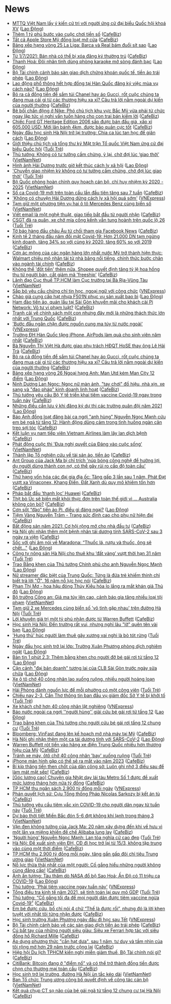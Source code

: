# News

- [MTTQ Việt Nam lấy ý kiến cử tri với người ứng cử đại biểu Quốc hội khoá XV](https://laodong.vn/thoi-su/mttq-viet-nam-lay-y-kien-cu-tri-voi-nguoi-ung-cu-dai-bieu-quoc-hoi-khoa-xv-885017.ldo) ([Lao Động](https://laodong.vn))
- [Thêm 1 tỷ phú bước vào cuộc chơi tiền số](https://cafebiz.vn/them-1-ty-phu-buoc-vao-cuoc-choi-tien-so-20210302153409741.chn) ([CafeBiz](https://cafebiz.vn))
- [Tất cả Apple Store Mỹ đồng loạt mở cửa](https://cafebiz.vn/tat-ca-apple-store-my-dong-loat-mo-cua-20210302153622618.chn) ([CafeBiz](https://cafebiz.vn))
- [Bảng xếp hạng vòng 25 La Liga: Barca và Real bám đuổi sít sao](https://laodong.vn/infographic/bang-xep-hang-vong-25-la-liga-barca-va-real-bam-duoi-sit-sao-884913.ldo) ([Lao Động](https://laodong.vn))
- [Từ 1/7/2021: Bán nhà có thể bị xóa đăng ký thường trú](https://cafebiz.vn/tu-1-7-2021-ban-nha-co-the-bi-xoa-dang-ky-thuong-tru-20210302155914211.chn) ([CafeBiz](https://cafebiz.vn))
- [Thanh Hoá: Đôi nhân tình dùng phòng karaoke mở sòng đánh bạc](https://laodong.vn/phap-luat/thanh-hoa-doi-nhan-tinh-dung-phong-karaoke-mo-song-danh-bac-885024.ldo) ([Lao Động](https://laodong.vn))
- [Bộ Tài chính cảnh báo sàn giao dịch chứng khoán quốc tế, tiền ảo trái phép](https://laodong.vn/kinh-te/bo-tai-chinh-canh-bao-san-giao-dich-chung-khoan-quoc-te-tien-ao-trai-phep-885010.ldo) ([Lao Động](https://laodong.vn))
- [Lao động phổ thông hết hợp đồng tại Hàn Quốc đăng ký việc mùa vụ cách nào?](https://laodong.vn/xa-hoi/lao-dong-pho-thong-het-hop-dong-tai-han-quoc-dang-ky-viec-mua-vu-cach-nao-885009.ldo) ([Lao Động](https://laodong.vn))
- [Bỏ ra cả đống tiền để sắm túi Chanel hay áo Gucci, rốt cuộc chúng ta đang mua cái gì từ các thương hiệu xa xỉ? Câu trả lời nằm ngoài dự kiến của người thường](https://cafebiz.vn/bo-ra-ca-dong-tien-de-sam-tui-chanel-hay-ao-gucci-rot-cuoc-chung-ta-dang-mua-cai-gi-tu-cac-thuong-hieu-xa-xi-cau-tra-loi-nam-ngoai-du-kien-cua-nguoi-thuong-20210302153446961.chn) ([CafeBiz](https://cafebiz.vn))
- [Bê bối chấn động ở Nike: Phó chủ tịch khu vực Bắc Mỹ vừa phải từ chức ngay lập tức vì nghi vấn tuồn hàng cho con trai bán kiếm lời](https://cafebiz.vn/be-boi-chan-dong-o-nike-pho-chu-tich-khu-vuc-bac-my-vua-phai-tu-chuc-ngay-lap-tuc-vi-nghi-van-tuon-hang-cho-con-trai-ban-kiem-loi-20210302154543374.chn) ([CafeBiz](https://cafebiz.vn))
- [Chiếc Ford GT Heritage Edition 2006 sắp được bán đấu giá, xấp xỉ 605.000 USD: Mới lăn bánh 4km, được bảo quản cực tốt](https://cafebiz.vn/chiec-ford-gt-heritage-edition-2006-sap-duoc-ban-dau-gia-xap-xi-605000-usd-moi-lan-banh-4km-duoc-bao-quan-cuc-tot-2021030215402669.chn) ([CafeBiz](https://cafebiz.vn))
- [Ngày đầu học sinh Hà Nội trở lại trường: Chia ca lúc tan học để giãn cách](https://laodong.vn/giao-duc/ngay-dau-hoc-sinh-ha-noi-tro-lai-truong-chia-ca-luc-tan-hoc-de-gian-cach-884953.ldo) ([Lao Động](https://laodong.vn))
- [Giới thiệu chủ tịch và tổng thư ký Mặt trận Tổ quốc Việt Nam ứng cử đại biểu Quốc hội](https://tuoitre.vn/gioi-thieu-chu-tich-va-tong-thu-ky-mat-tran-to-quoc-viet-nam-ung-cu-dai-bieu-quoc-hoi-20210302150516184.htm) ([Tuổi Trẻ](https://tuoitre.vn))
- [Thủ tướng: Không có tư tưởng cầm chừng, ỷ lại, chờ đợi lúc ‘giao thời’](http://vietnamnet.vn/vn/thoi-su/thu-tuong-khong-co-tu-tuong-cam-chung-y-lai-cho-doi-luc-giao-thoi-716605.html) ([VietNamNet](https://vietnamnet.vn))
- [Hình ảnh Hải Dương trước giờ kết thúc cách ly xã hội](https://laodong.vn/photo/hinh-anh-hai-duong-truoc-gio-ket-thuc-cach-ly-xa-hoi-884972.ldo) ([Lao Động](https://laodong.vn))
- ['Chuyển giao nhiệm kỳ không có tư tưởng cầm chừng, chờ đợi lúc giao thời'](https://tuoitre.vn/chuyen-giao-nhiem-ky-khong-co-tu-tuong-cam-chung-cho-doi-luc-giao-thoi-2021030214534972.htm) ([Tuổi Trẻ](https://tuoitre.vn))
- [Bộ Quốc phòng hoàn chỉnh quy hoạch cán bộ, chỉ huy nhiệm kỳ 2020 - 2025](http://vietnamnet.vn/vn/thoi-su/quoc-phong/bo-quoc-phong-hoan-chinh-quy-hoach-can-bo-chi-huy-nhiem-ky-2020-2025-716633.html) ([VietNamNet](https://vietnamnet.vn))
- [Số ca Covid-19 mới trên toàn cầu lần đầu tiên tăng sau 7 tuần](https://cafebiz.vn/so-ca-covid-19-moi-tren-toan-cau-lan-dau-tien-tang-sau-7-tuan-2021030214002023.chn) ([CafeBiz](https://cafebiz.vn))
- ['Không có chuyện Hải Dương dừng cách ly xã hội quá sớm'](https://vnexpress.net/khong-co-chuyen-hai-duong-dung-cach-ly-xa-hoi-qua-som-4242353.html) ([VNExpress](https://vnexpress.net))
- [Tạm giữ một phương tiện vụ hai ô tô Mercedes Benz cùng biển số](http://vietnamnet.vn/vn/thoi-su/tam-giu-mot-phuong-tien-vu-hai-o-to-mercedes-benz-cung-bien-so-716628.html) ([VietNamNet](https://vietnamnet.vn))
- [Viết email là một nghệ thuật, giao tiếp bắt đầu từ người nhận](https://cafebiz.vn/viet-email-la-mot-nghe-thuat-giao-tiep-bat-dau-tu-nguoi-nhan-20210302113843292.chn) ([CafeBiz](https://cafebiz.vn))
- [CSGT đã ra quân, xe chở mía cồng kềnh vẫn tung hoành trên quốc lộ 26](https://tuoitre.vn/csgt-da-ra-quan-xe-cho-mia-cong-kenh-van-tung-hoanh-tren-quoc-lo-26-20210302131827821.htm) ([Tuổi Trẻ](https://tuoitre.vn))
- [Tờ báo hàng đầu châu Âu từ chối tham gia Facebook News](https://cafebiz.vn/to-bao-hang-dau-chau-au-tu-choi-tham-gia-facebook-news-20210302135111387.chn) ([CafeBiz](https://cafebiz.vn))
- [Kinh tế 2 tháng đầu năm đối mặt Covid-19: Hơn 21.000 DN tạm ngừng kinh doanh, tăng 34% so với cùng kỳ 2020, tăng 60% so với 2019](https://cafebiz.vn/kinh-te-2-thang-dau-nam-doi-mat-covid-19-hon-21000-dn-tam-ngung-kinh-doanh-tang-34-so-voi-cung-ky-2020-tang-60-so-voi-2019-20210302112503488.chn) ([CafeBiz](https://cafebiz.vn))
- [Cơn ác mộng của các ngân hàng lớn nhất nước Mỹ trở thành hiện thực: Walmart chiêu mộ nhân tài từ nhà băng nổi tiếng, chính thức bước chân vào ngành tài chính](https://cafebiz.vn/con-ac-mong-cua-cac-ngan-hang-lon-nhat-nuoc-my-tro-thanh-hien-thuc-walmart-chieu-mo-nhan-tai-tu-nha-bang-noi-tieng-chinh-thuc-buoc-chan-vao-nganh-tai-chinh-2021030213541285.chn) ([CafeBiz](https://cafebiz.vn))
- [Không thể 'đốt tiền' thêm nữa, Shopee quyết định tăng tỷ lệ hoa hồng thu từ người bán, cắt giảm mã 'freeship'](https://cafebiz.vn/khong-the-dot-tien-them-nua-shopee-quyet-dinh-tang-ty-le-hoa-hong-thu-tu-nguoi-ban-cat-giam-ma-freeship-20210302144340381.chn) ([CafeBiz](https://cafebiz.vn))
- [Lãnh đạo Cục thuế TP.HCM làm Cục trưởng tại Bà Rịa-Vũng Tàu](http://vietnamnet.vn/vn/thoi-su/chinh-tri/lanh-dao-cuc-thue-tp-hcm-lam-cuc-truong-tai-ba-ria-vung-tau-716608.html) ([VietNamNet](https://vietnamnet.vn))
- [Sắp bỏ yêu cầu chứng chỉ tin học, ngoại ngữ với công chức](https://vnexpress.net/sap-bo-yeu-cau-chung-chi-tin-hoc-ngoai-ngu-voi-cong-chuc-4242325.html) ([VNExpress](https://vnexpress.net))
- [Chào giá cung cấp hạt nhựa F501N phục vụ sản xuất bao bì](https://laodong.vn/thong-tin-doanh-nghiep/chao-gia-cung-cap-hat-nhua-f501n-phuc-vu-san-xuat-bao-bi-884992.ldo) ([Lao Động](https://laodong.vn))
- [Ham đào tiền ảo, quán lẩu tại Sài Gòn khuyến mãi cho khách cài Pi Network: Vô tư vi phạm luật?](https://cafebiz.vn/ham-dao-tien-ao-quan-lau-tai-sai-gon-khuyen-mai-cho-khach-cai-pi-network-vo-tu-vi-pham-luat-20210302131231819.chn) ([CafeBiz](https://cafebiz.vn))
- [Tranh cãi về chính sách một con nhưng đây mới là những thách thức lớn nhất với Trung Quốc](https://cafebiz.vn/tranh-cai-ve-chinh-sach-mot-con-nhung-day-moi-la-nhung-thach-thuc-lon-nhat-voi-trung-quoc-20210302142220488.chn) ([CafeBiz](https://cafebiz.vn))
- ['Bước đầu ngăn chặn được nguồn cung ma túy từ nước ngoài'](https://vnexpress.net/buoc-dau-ngan-chan-duoc-nguon-cung-ma-tuy-tu-nuoc-ngoai-4242307.html) ([VNExpress](https://vnexpress.net))
- [Trường ĐH Hàn Quốc tặng iPhone, AirPods làm quà cho sinh viên năm nhất](https://cafebiz.vn/su-that-sau-chuyen-cac-truong-dai-hoc-han-quoc-phat-iphone-ai-khong-nhan-bi-ky-luat-20210302101636006.chn) ([CafeBiz](https://cafebiz.vn))
- [Bà Nguyễn Thị Việt Hà được giao phụ trách HĐQT HoSE thay ông Lê Hải Trà](https://cafebiz.vn/ba-nguyen-thi-viet-ha-duoc-giao-phu-trach-hdqt-hose-thay-ong-le-hai-tra-20210302141126019.chn) ([CafeBiz](https://cafebiz.vn))
- [Bỏ ra cả đống tiền để sắm túi Chanel hay áo Gucci, rốt cuộc chúng ta đang mua cái gì từ các thương hiệu xa xỉ? Câu trả lời nằm ngoài dự kiến của người thường](https://cafebiz.vn/bo-ra-ca-dong-tien-de-sam-tui-chanel-hay-ao-gucci-rot-cuoc-chung-ta-dang-mua-cai-gi-tu-cac-thuong-hieu-xa-xi-cau-tra-loi-nam-ngoai-du-kien-cua-nguoi-thuong-2021030214073738.chn) ([CafeBiz](https://cafebiz.vn))
- [Bảng xếp hạng vòng 26 Ngoại hạng Anh: Man Utd kém Man City 12 điểm](https://laodong.vn/infographic/bang-xep-hang-vong-26-ngoai-hang-anh-man-utd-kem-man-city-12-diem-884916.ldo) ([Lao Động](https://laodong.vn))
- [Ninh Dương Lan Ngọc: Ngọc nữ màn ảnh, "tay chơi" đồ hiệu, nhà xịn, xe sang và "đao pháp" kinh doanh linh hoạt](https://cafebiz.vn/ninh-duong-lan-ngoc-ngoc-nu-man-anh-tay-choi-do-hieu-nha-xin-xe-sang-va-dao-phap-kinh-doanh-linh-hoat-20210302140539814.chn) ([CafeBiz](https://cafebiz.vn))
- [Thủ tướng yêu cầu Bộ Y tế triển khai tiêm vaccine Covid-19 ngay trong tuần này](https://cafebiz.vn/thu-tuong-yeu-cau-bo-y-te-trien-khai-tiem-vaccine-covid-19-ngay-trong-tuan-nay-20210302140122861.chn) ([CafeBiz](https://cafebiz.vn))
- [Những điều cần lưu ý khi đăng ký dự thi các trường quân đội năm 2021](https://laodong.vn/infographic/nhung-dieu-can-luu-y-khi-dang-ky-du-thi-cac-truong-quan-doi-nam-2021-884896.ldo) ([Lao Động](https://laodong.vn))
- [Báo Anh đồng loạt đăng bài ca ngợi "anh hùng" Nguyễn Ngọc Mạnh cứu em bé ngã từ tầng 12: Hành động dũng cảm trong tình huống ngàn cân treo sợi tóc](https://cafebiz.vn/bao-anh-dong-loat-dang-bai-ca-ngoi-anh-hung-nguyen-ngoc-manh-cuu-em-be-nga-tu-tang-12-hanh-dong-dung-cam-trong-tinh-huong-ngan-can-treo-soi-toc-20210302135830219.chn) ([CafeBiz](https://cafebiz.vn))
- [Kết luận vụ nam tiếp viên Vietnam Airlines làm lây lan dịch bệnh](https://cafebiz.vn/ket-luan-vu-nam-tiep-vien-vietnam-airlines-lam-lay-lan-dich-benh-20210302135649307.chn) ([CafeBiz](https://cafebiz.vn))
- [Phát động cuộc thi 'Đưa nghị quyết của Đảng vào cuộc sống'](http://vietnamnet.vn/vn/thoi-su/phat-dong-cuoc-thi-dua-nghi-quyet-cua-dang-vao-cuoc-song-716576.html) ([VietNamNet](https://vietnamnet.vn))
- [Thành lập Tổ nghiên cứu về tài sản ảo, tiền ảo](https://cafebiz.vn/thanh-lap-to-nghien-cuu-ve-tai-san-ao-tien-ao-20210302135219638.chn) ([CafeBiz](https://cafebiz.vn))
- [Ant Group của Jack Ma bị chỉ trích 'núp bóng công nghệ để hưởng lợi, dụ người dùng thành con nợ, có thể gây rủi ro cấp độ toàn cầu'](https://cafebiz.vn/ant-group-cua-jack-ma-bi-chi-trich-nup-bong-cong-nghe-de-huong-loi-du-nguoi-dung-thanh-con-no-co-the-gay-rui-ro-cap-do-toan-cau-20210302104345442.chn) ([CafeBiz](https://cafebiz.vn))
- [Thứ hạng vốn hóa các đại gia địa ốc: Tăng gấp 3 lần sau 1 năm, Phát Đạt vượt xa Vinaconex, Khang Điền, Đất Xanh dù quy mô khiêm tốn hơn](https://cafebiz.vn/thu-hang-von-hoa-cac-dai-gia-dia-oc-tang-gap-3-lan-sau-1-nam-phat-dat-vuot-xa-vinaconex-khang-dien-dat-xanh-du-quy-mo-khiem-ton-hon-2021030213493271.chn) ([CafeBiz](https://cafebiz.vn))
- [Pháp bắt đầu ‘thanh lọc’ Huawei](https://cafebiz.vn/phap-bat-dau-thanh-loc-huawei-20210302134637674.chn) ([CafeBiz](https://cafebiz.vn))
- [Thịt bò Úc sẽ biến mất khỏi thực đơn trên toàn thế giới vì ... Australia không còn bò?](https://cafebiz.vn/thit-bo-uc-se-bien-mat-khoi-thuc-don-tren-toan-the-gioi-vi-australia-khong-con-bo-2021030213431624.chn) ([CafeBiz](https://cafebiz.vn))
- [Cơn sốt “đào” tiền ảo Pi, điều gì đáng ngại?](https://laodong.vn/kinh-te/con-sot-dao-tien-ao-pi-dieu-gi-dang-ngai-884961.ldo) ([Lao Động](https://laodong.vn))
- [Tiệm Vàng Nguyễn Trâm - Trang sức đỉnh cao cho phụ nữ hiện đại](https://cafebiz.vn/tiem-vang-nguyen-tram-trang-suc-dinh-cao-cho-phu-nu-hien-dai-20210302113425669.chn) ([CafeBiz](https://cafebiz.vn))
- [Bất động sản năm 2021: Cơ hội rộng mở cho nhà đầu tư](https://cafebiz.vn/bat-dong-san-nam-2021-co-hoi-rong-mo-cho-nha-dau-tu-20210302092147884.chn) ([CafeBiz](https://cafebiz.vn))
- [Hà Nội ghi nhận thêm một bệnh nhân tái dương tính SARS-CoV-2 sau 3 ngày ra viện](https://cafebiz.vn/ha-noi-ghi-nhan-them-mot-benh-nhan-tai-duong-tinh-sars-cov-2-sau-3-ngay-ra-vien-20210302132719713.chn) ([CafeBiz](https://cafebiz.vn))
- [Sốc với ghi âm nói về Maradona: “Thuốc lá, rượu và thuốc, ông sẽ chết...&quot;](https://laodong.vn/the-thao/soc-voi-ghi-am-noi-ve-maradona-thuoc-la-ruou-va-thuoc-ong-se-chet-884947.ldo) ([Lao Động](https://laodong.vn))
- [Công ty nông sản Hà Nội cho thuê khu ‘đất vàng’ vượt thời hạn 31 năm](https://tuoitre.vn/cong-ty-nong-san-ha-noi-cho-thue-khu-dat-vang-vuot-thoi-han-31-nam-20210302131957459.htm) ([Tuổi Trẻ](https://tuoitre.vn))
- [Trao Bằng khen của Thủ tướng Chính phủ cho anh Nguyễn Ngọc Mạnh](https://laodong.vn/thoi-su/trao-bang-khen-cua-thu-tuong-chinh-phu-cho-anh-nguyen-ngoc-manh-884951.ldo) ([Lao Động](https://laodong.vn))
- [Nữ streamer đặc biệt của Trung Quốc: Từng là đứa trẻ khiếm thính chỉ biết trả lời "Ờ", 16 năm nỗ lực học nói](https://cafebiz.vn/nu-streamer-dac-biet-cua-trung-quoc-tung-la-dua-tre-khiem-thinh-chi-biet-tra-loi-o-16-nam-no-luc-hoc-noi-20210302112258546.chn) ([CafeBiz](https://cafebiz.vn))
- [Phan Thị Mơ - hoa hậu đóng Thúy Kiều hóa lo lắng ra mắt khán giả Thủ đô](https://laodong.vn/photo/phan-thi-mo-hoa-hau-dong-thuy-kieu-hoa-lo-lang-ra-mat-khan-gia-thu-do-884923.ldo) ([Lao Động](https://laodong.vn))
- [Bộ trưởng Công an: Giá ma túy lên cao, cảnh báo gia tăng nhiều loại tội phạm](http://vietnamnet.vn/vn/thoi-su/bo-truong-cong-an-gia-ma-tuy-len-cao-canh-bao-gia-tang-nhieu-loai-toi-pham-716587.html) ([VietNamNet](https://vietnamnet.vn))
- [Tạm giữ 2 xe Mercedes cùng biển số 'vô tình gặp nhau' trên đường Hà Nội](https://tuoitre.vn/tam-giu-2-xe-mercedes-cung-bien-so-vo-tinh-gap-nhau-tren-duong-ha-noi-20210302125106852.htm) ([Tuổi Trẻ](https://tuoitre.vn))
- [Lời khuyên giá trị một tỷ phú nhận được từ Warren Buffett](https://cafebiz.vn/loi-khuyen-gia-tri-mot-ty-phu-nhan-duoc-tu-warren-buffett-20210302104822586.chn) ([CafeBiz](https://cafebiz.vn))
- [Học sinh Hà Nội: Đến trường rất vui, nhưng nghỉ lâu &quot;lỡ&quot; quên tên vài bạn](https://laodong.vn/photo/hoc-sinh-ha-noi-den-truong-rat-vui-nhung-nghi-lau-lo-quen-ten-vai-ban-884879.ldo) ([Lao Động](https://laodong.vn))
- ['Hung thủ' húc người làm thuê gãy xương vai nghi là bò tót rừng](https://tuoitre.vn/hung-thu-huc-nguoi-lam-thue-gay-xuong-vai-nghi-la-bo-tot-rung-20210302123447481.htm) ([Tuổi Trẻ](https://tuoitre.vn))
- [Ngày đầu học sinh trở lại lớp: Trường Xuân Phương phòng dịch nghiêm ngặt](https://laodong.vn/video/ngay-dau-hoc-sinh-tro-lai-lop-truong-xuan-phuong-phong-dich-nghiem-ngat-884940.ldo) ([Lao Động](https://laodong.vn))
- [Bản tin 1 phút 2.3: Thêm bằng khen cho người đỡ bé gái rơi từ tầng 12](https://laodong.vn/video-thoi-su/ban-tin-1-phut-23-them-bang-khen-cho-nguoi-do-be-gai-roi-tu-tang-12-884895.ldo) ([Lao Động](https://laodong.vn))
- [Cận cảnh &quot;đại bản doanh&quot; tương lai của CLB Sài Gòn trước ngày sửa chữa](https://laodong.vn/video-the-thao/can-canh-dai-ban-doanh-tuong-lai-cua-clb-sai-gon-truoc-ngay-sua-chua-884691.ldo) ([Lao Động](https://laodong.vn))
- [Xe ô tô chở 40 công nhân lao xuống ruộng, nhiều người hoảng loạn](http://vietnamnet.vn/vn/thoi-su/an-toan-giao-thong/xe-o-to-cho-40-cong-nhan-lao-xuong-ruong-nhieu-nguoi-hoang-loan-716595.html) ([VietNamNet](https://vietnamnet.vn))
- [Hải Phòng dành nguồn lực để mỗi phường có một công viên](https://tuoitre.vn/hai-phong-danh-nguon-luc-de-moi-phuong-co-mot-cong-vien-20210302122018699.htm) ([Tuổi Trẻ](https://tuoitre.vn))
- [Chiều nay 2-3, Cần Thơ thông tin ban đầu vụ giám đốc Sở Y tế bị khởi tố](https://tuoitre.vn/chieu-nay-2-3-can-tho-thong-tin-ban-dau-vu-giam-doc-so-y-te-bi-khoi-to-20210302120951296.htm) ([Tuổi Trẻ](https://tuoitre.vn))
- [Xe khách chở hơn 40 công nhân lật nghiêng](https://vnexpress.net/xe-khach-cho-hon-40-cong-nhan-lat-nghieng-4242278.html) ([VNExpress](https://vnexpress.net))
- [Báo nước ngoài ca ngợi ''người hùng'' giải cứu bé gái rơi từ tầng 12](https://laodong.vn/the-gioi/bao-nuoc-ngoai-ca-ngoi-nguoi-hung-giai-cuu-be-gai-roi-tu-tang-12-884927.ldo) ([Lao Động](https://laodong.vn))
- [Trao bằng khen của Thủ tướng cho người cứu bé gái rơi tầng 12 chung cư](https://tuoitre.vn/trao-bang-khen-cua-thu-tuong-cho-nguoi-cuu-be-gai-roi-tang-12-chung-cu-20210302121119654.htm) ([Tuổi Trẻ](https://tuoitre.vn))
- [Bloomberg: VinFast đang lên kế hoạch mở nhà máy tại Mỹ](https://cafebiz.vn/bloomberg-vinfast-dang-len-ke-hoach-mo-nha-may-tai-my-20210302121716239.chn) ([CafeBiz](https://cafebiz.vn))
- [Hà Nội ghi nhận thêm một ca tái dương tính với SARS-CoV-2](https://laodong.vn/xa-hoi/ha-noi-ghi-nhan-them-mot-ca-tai-duong-tinh-voi-sars-cov-2-884945.ldo) ([Lao Động](https://laodong.vn))
- [Warren Buffett rót tiền vào hãng xe điện Trung Quốc nhiều hơn thương hiệu của Mỹ](https://cafebiz.vn/warren-buffett-rot-tien-vao-hang-xe-dien-trung-quoc-nhieu-hon-thuong-hieu-cua-my-20210302104547856.chn) ([CafeBiz](https://cafebiz.vn))
- [Tránh xe máy, ôtô chở 40 công nhân 'bay' xuống ruộng](https://tuoitre.vn/tranh-xe-may-oto-cho-40-cong-nhan-bay-xuong-ruong-20210302113043099.htm) ([Tuổi Trẻ](https://tuoitre.vn))
- [iPhone màn hình gập có thể sẽ ra mắt vào năm 2023](https://cafebiz.vn/iphone-man-hinh-gap-co-the-se-ra-mat-vao-nam-2023-20210302105156293.chn) ([CafeBiz](https://cafebiz.vn))
- [Bí kíp thăng tiến then chốt của dân công sở: Luôn ghi nhớ 3 điều sau để làm mát mặt sếp!](https://cafebiz.vn/bi-kip-thang-tien-then-chot-cua-dan-cong-so-luon-ghi-nho-3-dieu-sau-de-lam-mat-mat-sep-20210302095706622.chn) ([CafeBiz](https://cafebiz.vn))
- [[Góc lương cao] Chuyên gia Nhật dạy lái tàu Metro Số 1 được đề xuất mức lương tháng hơn nửa tỷ đồng](https://cafebiz.vn/goc-luong-cao-chuyen-gia-nhat-day-lai-tau-metro-so-1-duoc-de-xuat-muc-luong-thang-hon-nua-ty-dong-20210302110901583.chn) ([CafeBiz](https://cafebiz.vn))
- [TP HCM thu ngân sách 2.900 tỷ đồng mỗi ngày](https://vnexpress.net/tp-hcm-thu-ngan-sach-2-900-ty-dong-moi-ngay-4242216.html) ([VNExpress](https://vnexpress.net))
- [Phán quyết lịch sử: Cựu Tổng thống Pháp Nicolas Sarkozy bị kết án tù](https://cafebiz.vn/phan-quyet-lich-su-cuu-tong-thong-phap-nicolas-sarkozy-bi-ket-an-tu-20210302112101845.chn) ([CafeBiz](https://cafebiz.vn))
- [Thủ tướng yêu cầu tiêm vắc xin COVID-19 cho người dân ngay từ tuần này](https://tuoitre.vn/thu-tuong-yeu-cau-tiem-vac-xin-covid-19-cho-nguoi-dan-ngay-tu-tuan-nay-20210302111117853.htm) ([Tuổi Trẻ](https://tuoitre.vn))
- [Dự báo thời tiết Miền Bắc đón 5-6 đợt không khí lạnh trong tháng 3](http://vietnamnet.vn/vn/thoi-su/du-bao-thoi-tiet-mien-bac-don-5-6-dot-khong-khi-lanh-trong-thang-3-716554.html) ([VietNamNet](https://vietnamnet.vn))
- [Vận đen không tưởng của Jack Ma: 20 năm xây dựng đến khi về hưu vì một lần vạ miệng khiến đế chế Alibaba lung lay](https://cafebiz.vn/van-den-khong-tuong-cua-jack-ma-20-nam-xay-dung-den-khi-ve-huu-vi-mot-lan-va-mieng-khien-de-che-alibaba-lung-lay-20210302111724819.chn) ([CafeBiz](https://cafebiz.vn))
- ['Người hùng' Nguyễn Ngọc Mạnh: Lan tỏa nghĩa cử cao đẹp](https://tuoitre.vn/nguoi-hung-nguyen-ngoc-manh-lan-toa-nghia-cu-cao-dep-20210302102426804.htm) ([Tuổi Trẻ](https://tuoitre.vn))
- [Hà Nội: Đề xuất sinh viên ĐH, CĐ đi học trở lại từ 15/3, không tập trung vào cùng một thời điểm](https://cafebiz.vn/ha-noi-de-xuat-sinh-vien-dh-cd-di-hoc-tro-lai-tu-15-3-khong-tap-trung-vao-cung-mot-thoi-diem-20210302110530046.chn) ([CafeBiz](https://cafebiz.vn))
- [TP.HCM thu 2.900 tỷ đồng mỗi ngày, tăng gần gấp đôi chỉ tiêu Trung ương giao](http://vietnamnet.vn/vn/thoi-su/tp-hcm-thu-2-900-ty-dong-moi-ngay-tang-gan-gap-doi-chi-tieu-trung-uong-giao-716556.html) ([VietNamNet](https://vietnamnet.vn))
- [Nỗ lực thừa thãi nhất của một người: Cố gắng hiểu những người không cùng đẳng cấp!](https://cafebiz.vn/no-luc-thua-thai-nhat-cua-mot-nguoi-co-gang-hieu-nhung-nguoi-khong-cung-dang-cap-20210301103854331.chn) ([CafeBiz](https://cafebiz.vn))
- [Ảnh ấn tượng: Tàu thăm dò NASA đổ bộ Sao Hoả; Ấn Độ có 11 triệu ca COVID-19](https://laodong.vn/photo/anh-an-tuong-tau-tham-do-nasa-do-bo-sao-hoa-an-do-co-11-trieu-ca-covid-19-884813.ldo) ([Lao Động](https://laodong.vn))
- [Thủ tướng: 'Phải tiêm vaccine ngay tuần này'](https://vnexpress.net/thu-tuong-phai-tiem-vaccine-ngay-tuan-nay-4242182.html) ([VNExpress](https://vnexpress.net))
- [Tổng điều tra kinh tế năm 2021, sẽ tính toán lại quy mô GDP](https://tuoitre.vn/tong-dieu-tra-kinh-te-nam-2021-se-tinh-toan-lai-quy-mo-gdp-20210302101213539.htm) ([Tuổi Trẻ](https://tuoitre.vn))
- [Thủ tướng: “Cố gắng tối đa để mọi người dân được tiêm vaccine ngừa Covid-19”](https://cafebiz.vn/thu-tuong-co-gang-toi-da-de-moi-nguoi-dan-duoc-tiem-vaccine-ngua-covid-19-20210302103805734.chn) ([CafeBiz](https://cafebiz.vn))
- [Em bé được cứu, bố chỉ nói 4 chữ “Thế là được rồi”, nhưng đó là lời khen tuyệt vời nhất tôi từng nhận được](https://cafebiz.vn/em-be-duoc-cuu-bo-chi-noi-4-chu-the-la-duoc-roi-nhung-do-la-loi-khen-tuyet-voi-nhat-toi-tung-nhan-duoc-20210302103849919.chn) ([CafeBiz](https://cafebiz.vn))
- [Học sinh trường Xuân Phương ngày đầu đi học sau Tết](https://vnexpress.net/hoc-sinh-truong-xuan-phuong-ngay-dau-di-hoc-sau-tet-4242183.html) ([VNExpress](https://vnexpress.net))
- [Bộ Tài chính cảnh báo về các sàn giao dịch tiền ảo trái phép](https://cafebiz.vn/bo-tai-chinh-canh-bao-ve-cac-san-giao-dich-tien-ao-trai-phep-20210302103508557.chn) ([CafeBiz](https://cafebiz.vn))
- [Cú bắt tay của những người siêu giàu: Siêu xe Ferrari hợp tác với siêu đồng hồ Richard Mille](https://cafebiz.vn/cu-bat-tay-cua-nhung-nguoi-sieu-giau-sieu-xe-ferrari-hop-tac-voi-sieu-dong-ho-richard-mille-20210302085631425.chn) ([CafeBiz](https://cafebiz.vn))
- [Áp dụng phương thức "cắn hạt dưa", sau 1 năm, tư duy và tầm nhìn của tôi rộng mở hơn 29 năm trước cộng lại](https://cafebiz.vn/ap-dung-phuong-thuc-can-hat-dua-sau-1-nam-tu-duy-va-tam-nhin-cua-toi-rong-mo-hon-29-truoc-cong-lai-20210301172510123.chn) ([CafeBiz](https://cafebiz.vn))
- [Hiệp hội Du lịch TPHCM kiến nghị miễn giảm thuế, Bộ Tài chính nói gì?](https://cafebiz.vn/hiep-hoi-du-lich-tphcm-kien-nghi-mien-giam-thue-bo-tai-chinh-noi-gi-20210302102054534.chn) ([CafeBiz](https://cafebiz.vn))
- [CitiBank: Bitcoin đang ở "điểm nổ" và có thể trở thành đồng tiền được chọn cho thương mại toàn cầu](https://cafebiz.vn/citibank-bitcoin-dang-o-diem-no-va-co-the-tro-thanh-dong-tien-duoc-chon-cho-thuong-mai-toan-cau-20210302095834943.chn) ([CafeBiz](https://cafebiz.vn))
- [Học sinh trở lại trường, đường Hà Nội ùn tắc kéo dài](http://vietnamnet.vn/vn/thoi-su/hoc-sinh-tro-lai-truong-duong-ha-noi-un-tac-keo-dai-716509.html) ([VietNamNet](https://vietnamnet.vn))
- [Ban Tổ chức Trung ương công bố quyết định về công tác cán bộ](http://vietnamnet.vn/vn/thoi-su/chinh-tri/ban-to-chuc-trung-uong-cong-bo-quyet-dinh-ve-cong-tac-can-bo-716530.html) ([VietNamNet](https://vietnamnet.vn))
- [Kết quả chụp CT sọ não của bé gái ngã từ tầng 12 chung cư tại Hà Nội](https://cafebiz.vn/ket-qua-chup-ct-so-nao-cua-be-gai-nga-tu-tang-12-chung-cu-tai-ha-noi-20210302100346719.chn) ([CafeBiz](https://cafebiz.vn))

